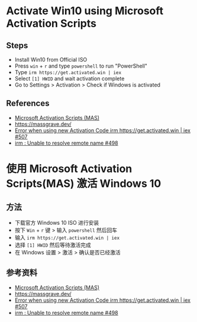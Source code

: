 # Activate Win10 using Microsoft Activation Scripts

## Steps
* Install Win10 from Official ISO
* Press `win` + `r` and type `powershell` to run "PowerShell"
* Type `irm https://get.activated.win | iex`
* Select `[1] HWID` and wait activation complete
* Go to Settings > Activation > Check if Windows is activated

## References
* [Microsoft Activation Scripts (MAS)](https://github.com/massgravel/Microsoft-Activation-Scripts)
* <https://massgrave.dev/>
* [Error when using new Activation Code irm https://get.activated.win | iex #507](https://github.com/massgravel/Microsoft-Activation-Scripts/issues/507)
* [irm : Unable to resolve remote name #498](https://github.com/massgravel/Microsoft-Activation-Scripts/issues/498)

# 使用 Microsoft Activation Scripts(MAS) 激活 Windows 10

## 方法
* 下载官方 Windows 10 ISO 进行安装
* 按下 `Win` + `r` 键 > 输入 `powershell` 然后回车
* 输入 `irm https://get.activated.win | iex`
* 选择 `[1] HWID` 然后等待激活完成
* 在 Windows 设置 > 激活 > 确认是否已经激活

## 参考资料
* [Microsoft Activation Scripts (MAS)](https://github.com/massgravel/Microsoft-Activation-Scripts)
* <https://massgrave.dev/>
* [Error when using new Activation Code irm https://get.activated.win | iex #507](https://github.com/massgravel/Microsoft-Activation-Scripts/issues/507)
* [irm : Unable to resolve remote name #498](https://github.com/massgravel/Microsoft-Activation-Scripts/issues/498)

